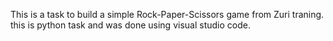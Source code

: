 This is a task to build a simple Rock-Paper-Scissors game from Zuri traning. this is python task and was done using visual studio code. 
